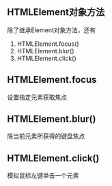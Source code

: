 
## HTMLElement对象方法
除了继承Element对象方法，还有

1. HTMLElement.focus()
2. HTMLElement.blur()
3. HTMLElement.click()

## HTMLElement.focus
设置指定元素获取焦点

## HTMLElement.blur()
除当前元素所获得的键盘焦点

## HTMLElement.click()
模拟鼠标左键单击一个元素
